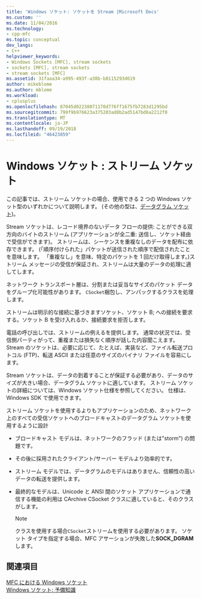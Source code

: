 ```yaml
---
title: 'Windows ソケット: ソケットを Stream |Microsoft Docs'
ms.custom: ''
ms.date: 11/04/2016
ms.technology:
- cpp-mfc
ms.topic: conceptual
dev_langs:
- C++
helpviewer_keywords:
- Windows Sockets [MFC], stream sockets
- sockets [MFC], stream sockets
- stream sockets [MFC]
ms.assetid: 31faaa34-a995-493f-a30b-b8115293d619
author: mikeblome
ms.author: mblome
ms.workload:
- cplusplus
ms.openlocfilehash: 87045d02238071170d776ff1675fb7283d1295bd
ms.sourcegitcommit: 799f9b976623a375203ad8b2ad5147bd6a2212f0
ms.translationtype: MT
ms.contentlocale: ja-JP
ms.lasthandoff: 09/19/2018
ms.locfileid: "46423859"
---
```

# <a name="windows-sockets-stream-sockets"></a>Windows ソケット : ストリーム ソケット

この記事では、ストリーム ソケットの場合、使用できる 2 つの Windows ソケット型のいずれかについて説明します。 (その他の型は、[データグラム ソケット](../mfc/windows-sockets-datagram-sockets.md))。

Stream ソケットは、レコード境界のないデータ フローの提供: ことができる双方向のバイトのストリーム (アプリケーションが全二重: 送信し、ソケット経由で受信ができます)。 ストリームは、シーケンスを重複なしのデータを配布に依存できます。 (「順序付けられた」パケットが送信された順序で配信されたことを意味します。 「重複なし」を意味、特定のパケットを 1 回だけ取得します。)ストリーム メッセージの受信が保証され、ストリームは大量のデータの処理に適してします。

ネットワーク トランスポート層は、分割または妥当なサイズのパケット データをグループ化可能性があります。 `CSocket`梱包し、アンパックするクラスを処理します。

ストリームは明示的な接続に基づきますソケット、ソケット B; への接続を要求する。ソケット B を受け入れるか、接続要求を拒否します。

電話の呼び出しでは、ストリームの例えるを提供します。 通常の状況では、受信側パーティがって、重複または損失なく順序が話した内容聞こえます。 Stream のソケットは、必要に応じて、たとえば、実装など、ファイル転送プロトコル (FTP)、転送 ASCII または任意のサイズのバイナリ ファイルを容易にします。

Stream ソケットは、データの到着することが保証する必要があり、データのサイズが大きい場合、データグラム ソケットに適しています。 ストリーム ソケットの詳細については、Windows ソケット仕様を参照してください。 仕様は、Windows SDK で使用できます。

ストリーム ソケットを使用するよりもアプリケーションのため、ネットワーク上のすべての受信ソケットへのブロードキャストのデータグラム ソケットを使用するように設計

- ブロードキャスト モデルは、ネットワークのフラッド (または"storm") の問題です。

- その後に採用されたクライアント/サーバー モデルより効率的です。

- ストリーム モデルでは、データグラムのモデルはありません、信頼性の高いデータの転送を提供します。

- 最終的なモデルは、Unicode と ANSI 間のソケット アプリケーションで通信する機能の利用は CArchive CSocket クラスに適していると、そのクラスがします。

    > [!NOTE]
    >  クラスを使用する場合`CSocket`ストリームを使用する必要があります。 ソケット タイプを指定する場合、MFC アサーションが失敗した**SOCK_DGRAM**します。

## <a name="see-also"></a>関連項目

[MFC における Windows ソケット](../mfc/windows-sockets-in-mfc.md)<br/>
[Windows ソケット: 予備知識](../mfc/windows-sockets-background.md)

